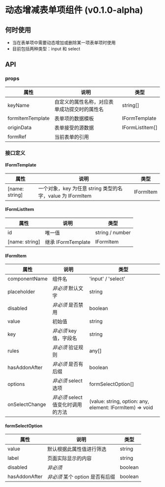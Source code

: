 # 动态增减表单项组件 (v0.1.0-alpha)

## 何时使用

- 当在表单项中需要动态增加或删除某一项表单项时使用
- 目前包括两种类型：input 和 select

## API

### props

| 属性             | 说明                                         | 类型            |
| ---------------- | -------------------------------------------- | --------------- |
| keyName          | 自定义的属性名称，对应表单成功提交时的属性名 | string[]        |
| formItemTemplate | 表单项的数据模板                             | IFormTemplate   |
| originData       | 表单接受的源数据                             | IFormListItem[] |
| formRef          | 当前表单的引用                               |

### 接口定义

#### IFormTemplate

| 属性           | 说明                                                       | 类型      |
| -------------- | ---------------------------------------------------------- | --------- |
| [name: string] | 一个对象，key 为任意 string 类型的名字，value 为 IFormItem | IFormItem |

#### IFormListItem

| 属性           | 说明               | 类型            |
| -------------- | ------------------ | --------------- |
| id             | 唯一值             | string / number |
| [name: string] | 继承 IFormTemplate | IFormItem       |

#### IFormItem

| 属性 | 说明 | 类型 |
| --- | --- | --- |
| componentName | 组件名 | 'input' / 'select' |
| placeholder | _非必须_ 默认文字 | string |
| disabled | _非必须_ 是否禁用 | boolean |
| value | 初始值 | string |
| key | _非必须_ key 值，字段名 | string |
| rules | _非必须_ 验证规则 | any[] |
| hasAddonAfter | _非必须_ 是否有后缀 | boolean |
| options | _非必须_ select 选项 | formSelectOption[] |
| onSelectChange | _非必须_ select 值变化时调用的方法 | (value: string, option: any, element: IFormItem) => void |

#### formSelectOption

| 属性          | 说明                            | 类型    |
| ------------- | ------------------------------- | ------- |
| value         | 默认根据此属性值进行筛选        | string  |
| label         | 页面实际显示的内容              | string  |
| disabled      | _非必须_                        | boolean |
| hasAddonAfter | _非必须_ 某个 option 是否有后缀 | boolean |
